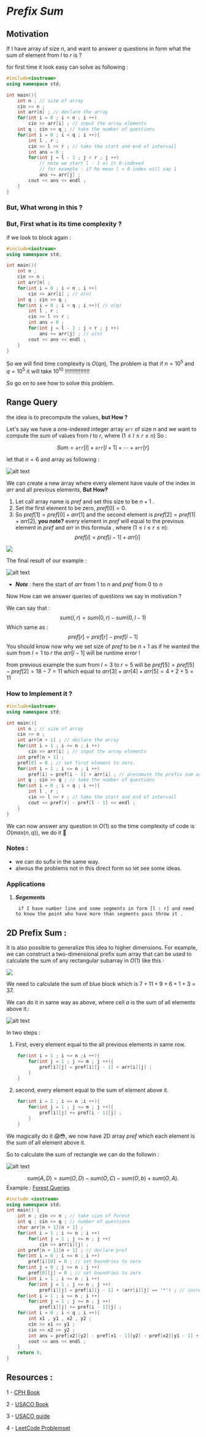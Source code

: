 # ***Prefix Sum***

## Motivation
If I have array of size $n$, and want to answer $q$ questions in form what the sum of element from $l$ to $r$ is ?

for first time it look easy can solve as following :
```cpp
#include<iostream>
using namespace std;

int main(){
    int n ; // size of array 
    cin >> n ;
    int arr[n] ; // declare the array
    for(int i = 0 ; i < n ; i ++)
        cin >> arr[i] ; // input the array elements
    int q ; cin >> q ; // take the number of questions
    for(int i = 0 ; i < q ; i ++){
        int l , r ;
        cin >> l >> r ; // take the start and end of intervail
        int ans = 0 ;
        for(int j = l - 1 ; j < r ; j ++)
            // note we start l - 1 as it 0-indexed 
            // for example : if he mean l = 0 index will say 1
            ans += arr[j] ;
        cout << ans << endl ;
    }
}
```

### But, What wrong in this ?
### But, First what is its time complexity ? 
if we look to block again :
```cpp
#include<iostream>
using namespace std;

int main(){
    int n ; 
    cin >> n ;
    int arr[n] ; 
    for(int i = 0 ; i < n ; i ++)
        cin >> arr[i] ; // o(n)
    int q ; cin >> q ; 
    for(int i = 0 ; i < q ; i ++){ // o(q)
        int l , r ;
        cin >> l >> r ;
        int ans = 0 ;
        for(int j = l - 1 ; j < r ; j ++)
            ans += arr[j] ; // o(n)
        cout << ans << endl ;
    }
}
```
So we will find time complexity is $O(qn)$, The problem is that if $n = 10^5$ and $q = 10^5$ it will take $10^{10}$ !!!!!!!!!!!!!!!!

So go on to see how to solve this problem.
## Range Query

the idea is to precompute the values, **but How ?**

Let's say we have a one-indexed integer array $\texttt{arr}$ of size $n$ and we
want to compute the sum of values from $l$ to $r$, where $(1 \leq l \leq r \leq n)$ So : 

$$Sum = \texttt{arr}[l]+\texttt{arr}[l+1]+\cdots+\texttt{arr}[r]$$

let that $n = 6$ and array as following :

![alt text](image.png)

We can create a new array where every element have vaule of the index in $arr$ and all previous elements, **But How?**

1. Let call array name is $pref$ and set this size to be $n + 1$ .
2. Set the first element to be zero, $pref[0] = 0$.
3. So $pref[1] = pref[0] + arr[1]$ and the second element is $pref[2] = pref[1] + arr[2]$, **you note?** every element in $pref$ will equal to the previous element in $pref$ and $arr$ in this formula , where $(1 \leq l \leq r \leq n)$:
$$pref[i] = pref[i - 1] + arr[i]$$

![](image-3.png)

The final result of our example :

![alt text](image-1.png)

* ***Note*** : here the start of $arr$ from $1$ to $n$ and $pref$ from $0$ to $n$

Now How can we answer queries of questions we say in motivation ?

We can say that :
$$sum(l,r) = sum(0,r) - sum(0,l - 1)$$
Which same as :
$$pref[r] = pref[r] - pref[l - 1] $$
You should know now why we set size of $pref$ to be $n + 1$ as if he wanted the sum from $l = 1$ to $r$ the $arr[l - 1]$ will be runtime error !

from previous example the sum from $l = 3$ to $r = 5$ will be $pref[5] = pref[5] - pref[2] = 18 - 7 = 11$ which equal to $arr[3] + arr[4] + arr[5] = 4 + 2 + 5 = 11$
### How to Implement it ?
```cpp
#include<iostream>
using namespace std;

int main(){
    int n ; // size of array 
    cin >> n ;
    int arr[n + 1] ; // declare the array
    for(int i = 1 ; i <= n ; i ++)
        cin >> arr[i] ; // input the array elements
    int pref[n + 1] ;
    pref[0] = 0 ; // set first element to zero.
    for(int i = 1 ; i <= n ; i ++)
        pref[i] = pref[i - 1] + arr[i] ; // precomute the prefix sum array .
    int q ; cin >> q ; // take the number of questions
    for(int i = 0 ; i < q ; i ++){
        int l , r ;
        cin >> l >> r ; // take the start and end of intervail
        cout << pref[r] - pref[l - 1] << endl ;
    }
}
```
We can now answer any question in $O(1)$ so the time complexity of code is $O(max(n,q))$, we do it 🥳
### Notes :
- we can do sufix in the same way.
- alwous the problems not in this direct form so let see some ideas.

### **Applications**
1. ***Segements***
        
        if I have number line and some segments in form [l : r] and need to know the point who have more than segments pass throw it .


## **2D Prefix Sum** :
It is also possible to generalize this idea to higher dimensions. For example,
we can construct a two-dimensional prefix sum array that can be used to calculate
the sum of any rectangular subarray in $O(1)$ like this :

![](image-6.png)

We need to calculate the sum of blue block which is $7+11+9+6+1+3 = 37$.

We can do it in same way as above, where cell $a$ is the sum of all elements above it.:

![alt text](image-7.png)

In two steps :
1. First, every element equal to the all previous elements in same row.
```cpp
    for(int i = 1 ; i <= n ;i ++){
        for(int j = 1 ; j <= m ; j ++){
            pref[i][j] = pref[i][j - 1] + arr[i][j] ;
        }
    }
```
2. second, every element equal to the sum of element above it.
```cpp
    for(int i = 1 ; i <= n ;i ++){
        for(int j = 1 ; j <= m ; j ++){
            pref[i][j] += pref[i - 1][j] ;
        }
    }
```
We magically do it 😱😳, we now have 2D array $pref$ which each element is the sum of all element above it.

So to calculate the sum of rectangle we can do the followin :

![alt text](image-8.png)

$$
    sum(A,D) = sum(O,D) - sum(O,C) - sum(O,b) + sum(O,A) .
$$
Example : [Forest Queries](https://cses.fi/problemset/task/1652/)

```cpp
#include <iostream>
using namespace std;
int main() {
	int n ; cin >> n ; // take size of forest
	int q ; cin >> q ; // number of questions
	char arr[n + 1][n + 1] ;
	for(int i = 1 ; i <= n ; i ++)
		for(int j = 1 ; j <= n ; j ++)
			cin >> arr[i][j] ;
	int pref[n + 1][n + 1] ; // declare pref
	for(int i = 0 ; i <= n ; i ++)
		pref[i][0] = 0 ; // set boundries to zero
	for(int j = 0 ; j <= n ; j ++)
		pref[0][j] = 0 ; // set boundries to zero
	for(int i = 1 ; i <= n ; i ++)
		for(int j = 1 ; j <= n ; j ++)
			pref[i][j] = pref[i][j - 1] + (arr[i][j] == '*') ; // increase the prefix by one if containing tree
	for(int i = 1 ; i <= n ; i ++)
		for(int j = 1 ; j <= n ; j ++)
			pref[i][j] += pref[i - 1][j] ;
	for(int i = 0 ; i < q ; i ++){
		int x1 , y1 , x2 , y2 ;
		cin >> x1 >> y1 ;
		cin >> x2 >> y2 ;
		int ans = pref[x2][y2] - pref[x1 - 1][y2] - pref[x2][y1 - 1] + pref[x1 - 1][y1 - 1] ;
		cout << ans << endl ;
	}
	return 0;
}

```

## **Resources** : 
1 - [CPH Book](https://usaco.guide/CPH.pdf#page=94)

2 - [USACO Book](https://darrenyao.com/usacobook/cpp.pdf#page=60)

3 - [USACO guide](https://usaco.guide/silver/prefix-sums)

4 - [LeetCode Problemset](https://leetcode.com/tag/prefix-sum/)
